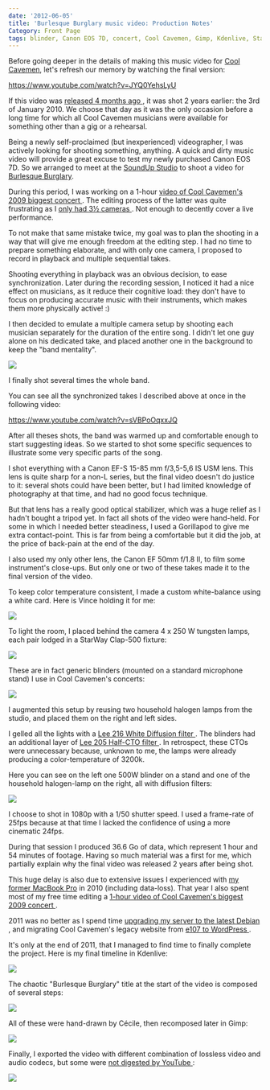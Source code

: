 ```yaml
---
date: '2012-06-05'
title: 'Burlesque Burglary music video: Production Notes'
Category: Front Page
tags: blinder, Canon EOS 7D, concert, Cool Cavemen, Gimp, Kdenlive, Stage lighting, Linux, live, music video, SoundUp studio, Video, YouTube
---
```


Before going deeper in the details of making this music video for
[Cool Cavemen](https://coolcavemen.com), let's refresh our memory by watching
the final version:

https://www.youtube.com/watch?v=JYQ0YehsLyU

If this video was [released 4 months ago
]({filename}/2012/burlesque-burglary-music-video-released.md),
it was shot 2 years earlier: the 3rd of January 2010. We choose that day as it
was the only occasion before a long time for which all Cool Cavemen musicians
were available for something other than a gig or a rehearsal.

Being a newly self-proclaimed (but inexperienced) videographer, I was actively
looking for shooting something, anything. A quick and dirty music video will
provide a great excuse to test my newly purchased Canon EOS 7D. So we arranged to
meet at the [SoundUp Studio](https://soundupstudio.com) to shoot a video for
[Burlesque Burglary](https://coolcavemen.com/disc/song/burlesque-burglary/).

During this period, I was working on a 1-hour [video of Cool Cavemen's 2009
biggest concert
]({filename}/2010/cool-cavemen-live-gayant-expo-first-video-released.md).
The editing process of the latter was quite frustrating as I [only had 3½
cameras
]({filename}/2010/cool-cavemen-live-gayant-expo-part-ii.md).
Not enough to decently cover a live performance.

To not make that same mistake twice, my goal was to plan the shooting in a way
that will give me enough freedom at the editing step. I had no time to prepare
something elaborate, and with only one camera, I proposed to record in playback
and multiple sequential takes.

Shooting everything in playback was an obvious decision, to ease
synchronization. Later during the recording session, I noticed it had a nice
effect on musicians, as it reduce their cognitive load: they don't have to
focus on producing accurate music with their instruments, which makes them more
physically active! :)

I then decided to emulate a multiple camera setup by shooting each musician
separately for the duration of the entire song. I didn't let one guy alone on
his dedicated take, and placed another one in the background to keep the "band
mentality".

![]({attach}burlesque-burglary-multicam-preview.jpg)

I finally shot several times the whole band.

You can see all the synchronized takes I described above at once in the
following video:

https://www.youtube.com/watch?v=sVBPoOqxxJQ

After all theses shots, the band was warmed up and comfortable enough to start
suggesting ideas. So we started to shot some specific sequences to illustrate
some very specific parts of the song.

I shot everything with a Canon EF-S 15-85 mm f/3,5-5,6 IS USM lens. This lens is quite sharp
for a non-L series, but the final video doesn't do justice to it: several shots
could have been better, but I had limited knowledge of photography at that
time, and had no good focus technique.

But that lens has a really good optical stabilizer, which was a huge relief as
I hadn't bought a tripod yet. In fact all shots of the video were hand-held.
For some in which I needed better steadiness, I used a Gorillapod to give me extra contact-point.
This is far from being a comfortable but it did the job, at the price of
back-pain at the end of the day.

I also used my only other lens, the Canon EF 50mm f/1.8 II, to film some instrument's
close-ups. But only one or two of these takes made it to the final version of
the video.

To keep color temperature consistent, I made a custom white-balance using a white card. Here is Vince holding it for me:

![]({attach}vince-holding-white-card.jpg)

To light the room, I placed behind the camera 4 x 250 W tungsten lamps, each pair lodged in a StarWay Clap-500 fixture:

![]({attach}starway-clap-500-blinder.jpg)

These are in fact generic blinders (mounted on a standard microphone stand) I use in Cool Cavemen's concerts:

![]({attach}cool-cavemen-on-stage-with-full-blinders.jpg)

I augmented this setup by reusing two household halogen lamps from the studio, and placed them on the right and left sides.

I gelled all the lights with a [Lee 216 White Diffusion filter
](https://www.leefilters.com/lighting/colour-details.html#216). The blinders had
an additional layer of [Lee 205 Half-CTO filter
](https://www.leefilters.com/lighting/colour-details.html#205). In retrospect,
these CTOs were unnecessary because, unknown to me, the lamps were already
producing a color-temperature of 3200k.

Here you can see on the left one 500W blinder on a stand and one of the
household halogen-lamp on the right, all with diffusion filters:

![]({attach}light-stands.jpg)

I choose to shot in 1080p with a 1/50 shutter speed. I used a frame-rate of
25fps because at that time I lacked the confidence of using a more cinematic
24fps.

During that session I produced 36.6 Go of data, which represent 1 hour and 54
minutes of footage. Having so much material was a first for me, which partially
explain why the final video was released 2 years after being shot.

This huge delay is also due to extensive issues I experienced with [my former
MacBook Pro]({filename}/2009/macosx-is-irritating.md) in 2010
(including data-loss). That year I also spent most of my free time editing a
[1-hour video of Cool Cavemen's biggest 2009 concert
](https://www.youtube.com/playlist?list=PL4BAA557B7144031F).

2011 was no better as I spend time [upgrading my server to the latest Debian
]({filename}/2011/installation-guide-full-featured-debian-server.md),
and migrating Cool Cavemen's legacy website from [e107 to WordPress
]({filename}/2011/e107-importer-plugin-wordpress-v1-4-released.md).

It's only at the end of 2011, that I managed to find time to finally complete
the project. Here is my final timeline in Kdenlive:

![]({attach}burlesque-burglary-kdenlive-timeline.png)

The chaotic "Burlesque Burglary" title at the start of the video is composed of
several steps:

![]({attach}burlesque-burglary-animated-logo-source.jpg)

All of these were hand-drawn by Cécile, then recomposed later in Gimp:

![]({attach}burlesque-burglary-logo-drawing.jpg)

Finally, I exported the video with different combination of lossless video and
audio codecs, but some were [not digested by YouTube
](https://productforums.google.com/forum/#!category-topic/youtube/uploading-videos/HbSKO8xd8xY):

![]({attach}youtube-upload-failed.png)
